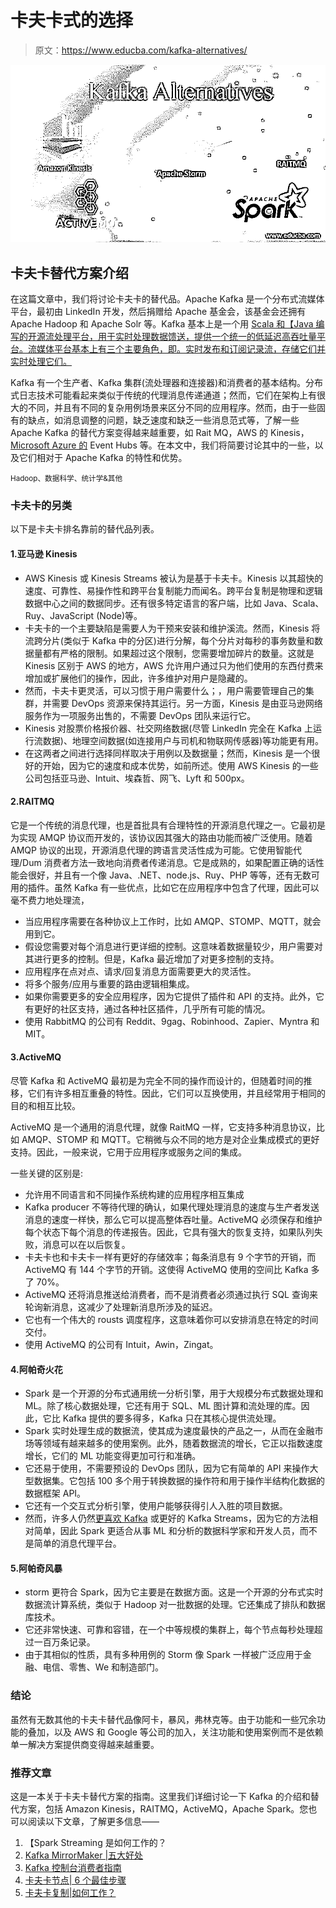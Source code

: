 # 卡夫卡式的选择

> 原文：<https://www.educba.com/kafka-alternatives/>

![Kafka alternatives](img/894b8a2408386fd133bc2b7a0dbf1f79.png)



## 卡夫卡替代方案介绍

在这篇文章中，我们将讨论卡夫卡的替代品。Apache Kafka 是一个分布式流媒体平台，最初由 LinkedIn 开发，然后捐赠给 Apache 基金会，该基金会还拥有 Apache Hadoop 和 Apache Solr 等。Kafka 基本上是一个用 [Scala 和【Java 编写的开源流处理平台，用于实时处理数据馈送，提供一个统一的低延迟高吞吐量平台。流媒体平台基本上有三个主要角色，即。实时发布和订阅记录流，存储它们并实时处理它们。](https://www.educba.com/scala-vs-java/)

Kafka 有一个生产者、Kafka 集群(流处理器和连接器)和消费者的基本结构。分布式日志技术可能看起来类似于传统的代理消息传递通道；然而，它们在架构上有很大的不同，并且有不同的复杂用例场景来区分不同的应用程序。然而，由于一些固有的缺点，如消息调整的问题，缺乏速度和缺乏一些消息范式等，了解一些 Apache Kafka 的替代方案变得越来越重要，如 Rait MQ，AWS 的 Kinesis， [Microsoft Azure 的](https://www.educba.com/what-is-azure/) Event Hubs 等。在本文中，我们将简要讨论其中的一些，以及它们相对于 Apache Kafka 的特性和优势。

<small>Hadoop、数据科学、统计学&其他</small>

### 卡夫卡的另类

以下是卡夫卡排名靠前的替代品列表。

#### 1.亚马逊 Kinesis

*   AWS Kinesis 或 Kinesis Streams 被认为是基于卡夫卡。Kinesis 以其超快的速度、可靠性、易操作性和跨平台复制能力而闻名。跨平台复制是物理和逻辑数据中心之间的数据同步。还有很多特定语言的客户端，比如 Java、Scala、Ruy、JavaScript (Node)等。
*   卡夫卡的一个主要缺陷是需要人为干预来安装和维护溪流。然而，Kinesis 将流跨分片(类似于 Kafka 中的分区)进行分解，每个分片对每秒的事务数量和数据量都有严格的限制。如果超过这个限制，您需要增加碎片的数量。这就是 Kinesis 区别于 AWS 的地方，AWS 允许用户通过只为他们使用的东西付费来增加或扩展他们的操作，因此，许多维护对用户是隐藏的。
*   然而，卡夫卡更灵活，可以习惯于用户需要什么；，用户需要管理自己的集群，并需要 DevOps 资源来保持其运行。另一方面，Kinesis 是由亚马逊网络服务作为一项服务出售的，不需要 DevOps 团队来运行它。
*   Kinesis 对股票价格报价器、社交网络数据(尽管 LinkedIn 完全在 Kafka 上运行流数据)、地理空间数据(如连接用户与司机和物联网传感器)等功能更有用。
*   在这两者之间进行选择同样取决于用例以及数据量；然而，Kinesis 是一个很好的开始，因为它的速度和成本优势，如前所述。使用 AWS Kinesis 的一些公司包括亚马逊、Intuit、埃森哲、网飞、Lyft 和 500px。

#### 2.RAITMQ

它是一个传统的消息代理，也是首批具有合理特性的开源消息代理之一。它最初是为实现 AMQP 协议而开发的，该协议因其强大的路由功能而被广泛使用。随着 AMQP 协议的出现，开源消息代理的跨语言灵活性成为可能。它使用智能代理/Dum 消费者方法一致地向消费者传递消息。它是成熟的，如果配置正确的话性能会很好，并且有一个像 Java、.NET、node.js、Ruy、PHP 等等，还有无数可用的插件。虽然 Kafka 有一些优点，比如它在应用程序中包含了代理，因此可以毫不费力地处理流，

*   当应用程序需要在各种协议上工作时，比如 AMQP、STOMP、MQTT，就会用到它。
*   假设您需要对每个消息进行更详细的控制。这意味着数据量较少，用户需要对其进行更多的控制。但是，Kafka 最近增加了对更多控制的支持。
*   应用程序在点对点、请求/回复消息方面需要更大的灵活性。
*   将多个服务/应用与重要的路由逻辑相集成。
*   如果你需要更多的安全应用程序，因为它提供了插件和 API 的支持。此外，它有更好的社区支持，通过各种社区插件，几乎所有可能的情况。
*   使用 RabbitMQ 的公司有 Reddit、9gag、Robinhood、Zapier、Myntra 和 MIT。

#### 3.ActiveMQ

尽管 Kafka 和 ActiveMQ 最初是为完全不同的操作而设计的，但随着时间的推移，它们有许多相互重叠的特性。因此，它们可以互换使用，并且经常用于相同的目的和相互比较。

ActiveMQ 是一个通用的消息代理，就像 RaitMQ 一样，它支持多种消息协议，比如 AMQP、STOMP 和 MQTT。它稍微与众不同的地方是对企业集成模式的更好支持。因此，一般来说，它用于应用程序或服务之间的集成。

一些关键的区别是:

*   允许用不同语言和不同操作系统构建的应用程序相互集成
*   Kafka producer 不等待代理的确认，如果代理处理消息的速度与生产者发送消息的速度一样快，那么它可以提高整体吞吐量。ActiveMQ 必须保存和维护每个状态下每个消息的传递报告。因此，它具有强大的恢复支持，如果队列失败，消息可以在以后恢复。
*   卡夫卡也和卡夫卡一样有更好的存储效率；每条消息有 9 个字节的开销，而 ActiveMQ 有 144 个字节的开销。这使得 ActiveMQ 使用的空间比 Kafka 多了 70%。
*   ActiveMQ 还将消息推送给消费者，而不是消费者必须通过执行 SQL 查询来轮询新消息，这减少了处理新消息所涉及的延迟。
*   它也有一个伟大的 rousts 调度程序，这意味着你可以安排消息在特定的时间交付。
*   使用 ActiveMQ 的公司有 Intuit，Awin，Zingat。

#### 4.阿帕奇火花

*   Spark 是一个开源的分布式通用统一分析引擎，用于大规模分布式数据处理和 ML。除了核心数据处理，它还有用于 SQL、ML 图计算和流处理的库。因此，它比 Kafka 提供的要多得多，Kafka 只在其核心提供流处理。
*   Spark 实时处理生成的数据流，使其成为速度最快的产品之一，从而在金融市场等领域有越来越多的使用案例。此外，随着数据流的增长，它正以指数速度增长，它们的 ML 功能变得更加可行和准确。
*   它还易于使用，不需要预设的 DevOps 团队，因为它有简单的 API 来操作大型数据集。它包括 100 多个用于转换数据的操作符和用于操作半结构化数据的数据框架 API。
*   它还有一个交互式分析引擎，使用户能够获得引人入胜的项目数据。
*   然而，许多人仍然[更喜欢 Kafka](https://www.educba.com/what-is-kafka/) 或更好的 Kafka Streams，因为它的方法相对简单，因此 Spark 更适合从事 ML 和分析的数据科学家和开发人员，而不是简单的消息代理平台。

#### 5.阿帕奇风暴

*   storm 更符合 Spark，因为它主要是在数据方面。这是一个开源的分布式实时数据流计算系统，类似于 Hadoop 对一批数据的处理。它还集成了排队和数据库技术。
*   它还非常快速、可靠和容错，在一个中等规模的集群上，每个节点每秒处理超过一百万条记录。
*   由于其相似的性质，具有多种用例的 Storm 像 Spark 一样被广泛应用于金融、电信、零售、We 和制造部门。

### 结论

虽然有无数其他的卡夫卡替代品像阿卡，暴风，弗林克等。由于功能和一些冗余功能的叠加，以及 AWS 和 Google 等公司的加入，关注功能和使用案例而不是依赖单一解决方案提供商变得越来越重要。

### 推荐文章

这是一本关于卡夫卡替代方案的指南。这里我们详细讨论一下 Kafka 的介绍和替代方案，包括 Amazon Kinesis，RAITMQ，ActiveMQ，Apache Spark。您也可以阅读以下文章，了解更多信息——

1.  【Spark Streaming 是如何工作的？
2.  [Kafka MirrorMaker |五大好处](https://www.educba.com/kafka-mirrormaker/)
3.  [Kafka 控制台消费者指南](https://www.educba.com/kafka-console-consumer/)
4.  [卡夫卡节点| 6 个最佳步骤](https://www.educba.com/kafka-node/)
5.  [卡夫卡复制|如何工作？](https://www.educba.com/kafka-replication/)





